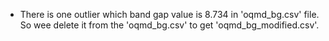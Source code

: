 * There is one outlier which band gap value is 8.734 in 'oqmd_bg.csv' file. So wee delete it from the 'oqmd_bg.csv' to get 'oqmd_bg_modified.csv'.
